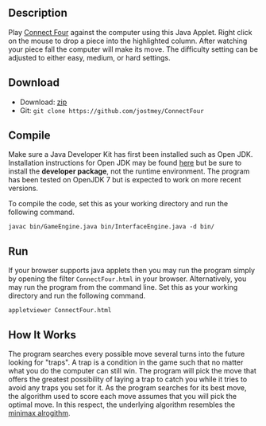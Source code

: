 ## Description

Play [Connect Four](https://en.wikipedia.org/wiki/Connect_Four) against the computer using this Java Applet. Right click on the mouse to drop a piece into the highlighted column. After watching your piece fall the computer will make its move. The difficulty setting can be adjusted to either easy, medium, or hard settings.

## Download

* Download: [zip](https://github.com/jostmey/ConnectFour/zipball/master)
* Git: `git clone https://github.com/jostmey/ConnectFour`

## Compile

Make sure a Java Developer Kit has first been installed such as Open JDK. Installation instructions for Open JDK may be found [here](http://openjdk.java.net/install/) but be sure to install the **developer package**, not the runtime environment. The program has been tested on OpenJDK 7 but is expected to work on more recent versions.

To compile the code, set this as your working directory and run the following command.

`javac bin/GameEngine.java bin/InterfaceEngine.java -d bin/`

## Run

If your browser supports java applets then you may run the program simply by opening the filter `ConnectFour.html` in your browser. Alternatively, you may run the program from the command line. Set this as your working directory and run the following command.

`appletviewer ConnectFour.html`

## How It Works

The program searches every possible move several turns into the future looking for "traps". A trap is a condition in the game such that no matter what you do the computer can still win. The program will pick the move that offers the greatest possibility of laying a trap to catch you while it tries to avoid any traps you set for it. As the program searches for its best move, the algorithm used to score each move assumes that you will pick the optimal move. In this respect, the underlying algorithm resembles the [minimax alrogithm](https://en.wikipedia.org/wiki/Minimax).
